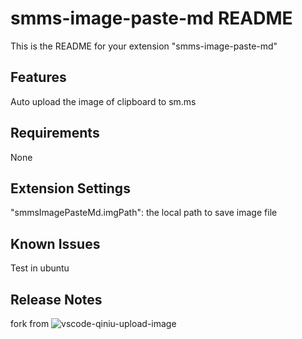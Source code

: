 # smms-image-paste-md README

This is the README for your extension "smms-image-paste-md"

## Features


Auto upload the image of clipboard to sm.ms


## Requirements

None

## Extension Settings

"smmsImagePasteMd.imgPath": the local path to save image file

## Known Issues

Test in ubuntu 

## Release Notes

fork from ![vscode-qiniu-upload-image](https://github.com/favers/vscode-qiniu-upload-image")
